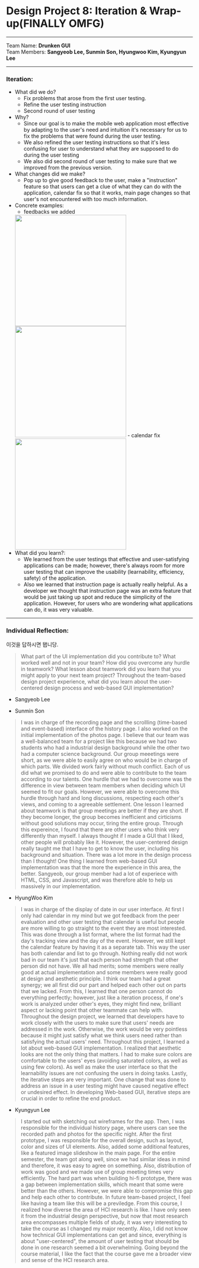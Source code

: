 
Design Project 8: Iteration & Wrap-up(FINALLY OMFG)
===================
----------
Team Name: **Drunken GUI** <br />
Team Members: **Sangyeob Lee, Sunmin Son, Hyungwoo Kim, Kyungyun Lee**

----------

### **Iteration:**
* What did we do?
	- Fix problems that arose from the first user testing.
	- Refine the user testing instruction
	- Second round of user testing
* Why?
	- Since our goal is to make the mobile web application most effective by adapting to the user's need and intuition it's necessary for us to fix the problems that were found during the user testing.
	- We also refined the user testing instructions so that it's less confusing for user to understand what they are supposed to do during the user testing
	- We also did second round of user testing to make sure that we improved from the previous version.
* What changes did we make?
	- Pop up to give good feedback to the user, make a "instruction" feature so that users can get a clue of what they can do with the application, calendar fix so that it works, main page changes so that user's not encountered with too much information.
* Concrete examples:
	- feedbacks we added
	<img src="feedback1.png" width="300">
	<img src="feedback2.png" width="300">
	- calendar fix
	<img src="calendar.png" width="300">
* What did you learn?:
	- We learned from the user testings that effective and user-satisfying applications can be made; however, there's always room for more user testing that can improve the usability (learnability, efficiency, safety) of the application.
	- Also we learned that instruction page is actually really helpful. As a developer we thought that instruction page was an extra feature that would be just taking up spot and reduce the simplicity of the application. However, for users who are wondering what applications can do, it was very valuable.
----------

### **Individual Reflection:**
이것을 답하시면 됍니당.
>What part of the UI implementation did you contribute to?
What worked well and not in your team? How did you overcome any hurdle in teamwork? What lesson about teamwork did you learn that you might apply to your next team project?
Throughout the team-based design project experience, what did you learn about the user-centered design process and web-based GUI implementation?


* Sangyeob Lee

>>

* Sunmin Son

> I was in charge of the recording page and the scrollling (time-based and event-based) interface of the history page. I also worked on the initial implementation of the photos page. I believe that our team was a well-balanced team for a project like this because we had two students who had a industrial design background while the other two had a computer science background. Our group meeetings were short, as we were able to easily agree on who would be in charge of which parts. We divided work fairly without much conflict. Each of us did what we promised to do and were able to contribute to the team according to our talents. One hurdle that we had to overcome was the difference in view between team members when deciding which UI seemed to fit our goals. However, we were able to overcome this hurdle through hard and long discussions, respecting each other's views, and coming to a agreeable settlement. One lesson I learned about teamwork is that group meetings are better if they are short. If they become longer, the group becomes inefficient and cirticisms without good solutions may occur, tiring the entire group. Through this expereince, I found that there are other users who think very differently than myself. I always thought if I made a GUI that I liked, other people will probably like it. However, the user-centered design really taught me that I have to get to know the user, including his background and situation. There was a lot more in the design process than I thought! One thing I learned from web-based GUI implementation was that the more the experience in this area, the better. Sangyeob, our group member had a lot of experiece with HTML, CSS, and Javascript, and was therefore able to help us massively in our implementation.

* HyungWoo Kim

> I was in charge of the display of date in our user interface. At first I only had calendar in my mind but we got feedback from the peer evaluation and other user testing that calendar is useful but people are more willing to go straight to the event they are most interested. This was done through a list format, where the list format had the day's tracking view and the day of the event. However, we still kept the calendar feature by having it as a separate tab. This way the user has both calendar and list to go through. Nothing really did not work bad in our team it's just that each person had strength that other person did not have. We all had merits; some members were really good at actual implementation and some members were really good at design and aesthetic principle. I think our team had a great synergy; we all first did our part and helped each other out on parts that we lacked. From this, I learned that one person cannot do everything perfectly; however, just like a iteration process, if one's work is analyzed under other's eyes, they might find new, brilliant aspect or lacking point that other teammate can help with.
Throughout the design project, we learned that developers have to work closely with the users to make sure that users' needs are addressed in the work. Otherwise, the work would be very pointless because it might just satisfy what we think users need rather than satisfying the actual users' need. Throughout this project, I learned a lot about web-based GUI implementation. I realized that aesthetic looks are not the only thing that matters. I had to make sure colors are comfortable to the users' eyes (avoiding saturated colors, as well as using few colors). As well as make the user interface so that the learnability issues are not confusing the users in doing tasks. Lastly, the iterative steps are very important. One change that was done to address an issue in a user testing might have caused negative effect or undesired effect. In developing Web-based GUI, iterative steps are crucial in order to refine the end product.

* Kyungyun Lee

> I started out with sketching out wireframes for the app. Then, I was responsible for the individual history page, where users can see the recorded path and photos for the specific night. After the first prototype, I was responsible for the overall design, such as layout, color and sizes of UI elements. Also, added some additional features, like a featured image slideshow in the main page. For the entire semester, the team got along well, since we had similar ideas in mind and therefore, it was easy to agree on something. Also, distribution of work was good and we made use of group meeting times very efficiently. The hard part was when building hi-fi prototype, there was a gap between implementation skills, which meant that some were better than the others. However, we were able to compromise this gap and help each other to contribute. In future team-based project, I feel like having a team like this will be a previledge. From this course, I realized how diverse the area of HCI research is like. I have only seen it from the industrial design perspective, but now that most research area encompasses multiple fields of study, it was very interesting to take the course as I changed my major recently. Also, I did not know how technical GUI implementations can get and since, everything is about "user-centered", the amount of user testing that should be done in one research seemed a bit overwhelming. Going beyond the course material, I like the fact that the course gave me a broader view and sense of the HCI research area.
